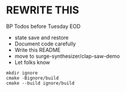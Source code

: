 # REWRITE THIS

BP Todos before Tuesday EOD

- state save and restore
- Document code carefully
- Write this README
- move to surge-synthesizer/clap-saw-demo
- Let folks know

```shell
mkdir ignore
cmake -Bignore/build
cmake --build ignore/build
```
